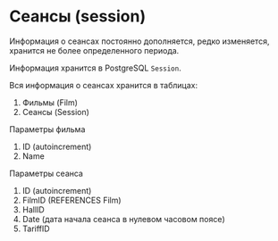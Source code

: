 # Сеансы (session)

Информация о сеансах постоянно дополняется, редко изменяется,
хранится не более определенного периода.

Информация хранится в PostgreSQL `Session`.

Вся информация о сеансах хранится в таблицах:
1. Фильмы (Film)
2. Сеансы (Session)

Параметры фильма
1. ID (autoincrement)
2. Name

Параметры сеанса
1. ID (autoincrement)
2. FilmID (REFERENCES Film)
3. HallID
4. Date (дата начала сеанса в нулевом часовом поясе)
5. TariffID